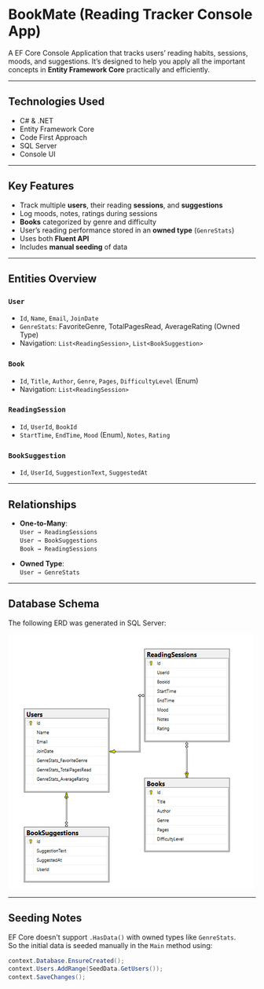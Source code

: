 # BookMate (Reading Tracker Console App)

A EF Core Console Application that tracks users’ reading habits, sessions, moods, and suggestions.
It’s designed to help you apply all the important concepts in **Entity Framework Core** practically and efficiently.

---

## Technologies Used

- C# & .NET
- Entity Framework Core
- Code First Approach
- SQL Server
- Console UI

---

## Key Features

- Track multiple **users**, their reading **sessions**, and **suggestions**
- Log moods, notes, ratings during sessions
- **Books** categorized by genre and difficulty
- User’s reading performance stored in an **owned type** (`GenreStats`)
- Uses both **Fluent API**
- Includes **manual seeding** of data

---

## Entities Overview

### `User`

- `Id`, `Name`, `Email`, `JoinDate`
- `GenreStats`: FavoriteGenre, TotalPagesRead, AverageRating (Owned Type)
- Navigation: `List<ReadingSession>`, `List<BookSuggestion>`

### `Book`

- `Id`, `Title`, `Author`, `Genre`, `Pages`, `DifficultyLevel` (Enum)
- Navigation: `List<ReadingSession>`

### `ReadingSession`

- `Id`, `UserId`, `BookId`
- `StartTime`, `EndTime`, `Mood` (Enum), `Notes`, `Rating`

### `BookSuggestion`

- `Id`, `UserId`, `SuggestionText`, `SuggestedAt`

---

## Relationships

- **One-to-Many**:  
  `User → ReadingSessions`  
  `User → BookSuggestions`  
  `Book → ReadingSessions`

- **Owned Type**:  
  `User → GenreStats`

---

## Database Schema

The following ERD was generated in SQL Server:

![Database Schema](Images/schema.png)

---

## Seeding Notes

EF Core doesn't support `.HasData()` with owned types like `GenreStats`.  
So the initial data is seeded manually in the `Main` method using:

```csharp
context.Database.EnsureCreated();
context.Users.AddRange(SeedData.GetUsers());
context.SaveChanges();
```
